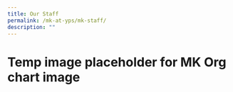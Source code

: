 ```yaml
---
title: Our Staff
permalink: /mk-at-yps/mk-staff/
description: ""
---
```

# Temp image placeholder for MK Org chart image

